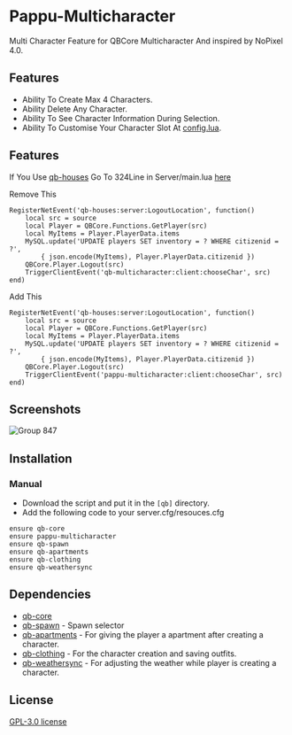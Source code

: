 # Pappu-Multicharacter
Multi Character Feature for QBCore Multicharacter And inspired by NoPixel 4.0. 

## Features
- Ability To Create Max 4 Characters.
- Ability Delete Any Character.
- Ability To See Character Information During Selection.
- Ability To Customise Your Character Slot At [config.lua](https://github.com/P4ScriptsFivem/pappu-multicharacter/blob/main/config.lua).

## Features
If You Use [qb-houses](https://github.com/qbcore-framework/qb-houses)
Go To 324Line in Server/main.lua [here](https://github.com/qbcore-framework/qb-houses/blob/main/server/main.lua)

Remove This 
```
RegisterNetEvent('qb-houses:server:LogoutLocation', function()
    local src = source
    local Player = QBCore.Functions.GetPlayer(src)
    local MyItems = Player.PlayerData.items
    MySQL.update('UPDATE players SET inventory = ? WHERE citizenid = ?',
        { json.encode(MyItems), Player.PlayerData.citizenid })
    QBCore.Player.Logout(src)
    TriggerClientEvent('qb-multicharacter:client:chooseChar', src)
end)
```
Add This  
```
RegisterNetEvent('qb-houses:server:LogoutLocation', function()
    local src = source
    local Player = QBCore.Functions.GetPlayer(src)
    local MyItems = Player.PlayerData.items
    MySQL.update('UPDATE players SET inventory = ? WHERE citizenid = ?',
        { json.encode(MyItems), Player.PlayerData.citizenid })
    QBCore.Player.Logout(src)
    TriggerClientEvent('pappu-multicharacter:client:chooseChar', src)
end)
```

## Screenshots
![Group 847](https://github.com/P4ScriptsFivem/pappu-multicharacter/assets/120780563/9d7d768b-799f-4dfe-9567-62077479db63)


## Installation
### Manual
- Download the script and put it in the `[qb]` directory.
- Add the following code to your server.cfg/resouces.cfg
```
ensure qb-core
ensure pappu-multicharacter
ensure qb-spawn
ensure qb-apartments
ensure qb-clothing
ensure qb-weathersync
```
## Dependencies
- [qb-core](https://github.com/qbcore-framework/qb-core)
- [qb-spawn](https://github.com/qbcore-framework/qb-spawn) - Spawn selector
- [qb-apartments](https://github.com/qbcore-framework/qb-apartments) - For giving the player a apartment after creating a character.
- [qb-clothing](https://github.com/qbcore-framework/qb-clothing) - For the character creation and saving outfits.
- [qb-weathersync](https://github.com/qbcore-framework/qb-weathersync) - For adjusting the weather while player is creating a character.


## License
[GPL-3.0 license](LICENSE)
